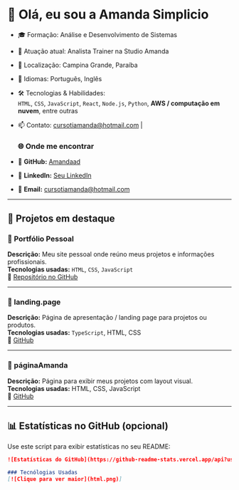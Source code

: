# 👋 Olá, eu sou a Amanda Simplicio

- 🎓 Formação: Análise e Desenvolvimento de Sistemas  
- 💼 Atuação atual: Analista Trainer na Studio Amanda  
- 📍 Localização: Campina Grande, Paraíba  
- 💬 Idiomas: Português, Inglês  
- 🛠️ Tecnologias & Habilidades:  
  `HTML`, `CSS`, `JavaScript`, `React`, `Node.js`, `Python`, **AWS / computação em nuvem**, entre outras  
- 📫 Contato: cursotiamanda@hotmail.com |

   ### 🌐 Onde me encontrar

- 🐙 **GitHub:** [Amandaad](https://github.com/Amandaad)
- 💼 **LinkedIn:** [Seu LinkedIn](https://linkedin.com/in/seuperfil)
- 📧 **Email:** cursotiamanda@hotmail.com


---

## 💼 Projetos em destaque

### 🚀 Portfólio Pessoal  
**Descrição:** Meu site pessoal onde reúno meus projetos e informações profissionais.  
**Tecnologias usadas:** `HTML`, `CSS`, `JavaScript`  
🔗 [Repositório no GitHub](https://github.com/Amandaad/portifolio)  

---

### 🧩 landing.page  
**Descrição:** Página de apresentação / landing page para projetos ou produtos.  
**Tecnologias usadas:** `TypeScript`, HTML, CSS  
🔗 [GitHub](https://github.com/Amandaad/landing.page)  

---

### 🎨 páginaAmanda  
**Descrição:** Página para exibir meus projetos com layout visual.  
**Tecnologias usadas:** HTML, CSS, JavaScript  
🔗 [GitHub](https://github.com/Amandaad/paginaAmanda)  

---

## 📊 Estatísticas no GitHub (opcional)

Use este script para exibir estatísticas no seu README:

```md
![Estatísticas do GitHub](https://github-readme-stats.vercel.app/api?username=Amandaad&show_icons=true&theme=radical)

### Tecnólogias Usadas 
[![Clique para ver maior](html.png)]
